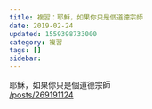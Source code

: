 ```yaml
---
title: 複習：耶穌，如果你只是個道德宗師
date: 2019-02-24
updated: 1559398733000
category: 複習
tags: []
sidebar: 
---
```


<p>耶穌，如果你只是個道德宗師<br/>
<a href="/posts/269191124" target="_blank">/posts/269191124</a></p>
<p> </p>
